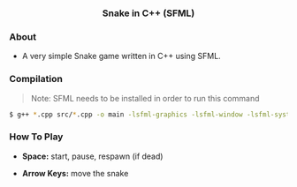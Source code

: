 ### <center>Snake in C++ (SFML)</center>

### About

- A very simple Snake game written in C++ using SFML.

### Compilation

> Note: SFML needs to be installed in order to run this command

```bash
$ g++ *.cpp src/*.cpp -o main -lsfml-graphics -lsfml-window -lsfml-system
```

### How To Play

- **Space:** start, pause, respawn (if dead)

- **Arrow Keys:** move the snake

